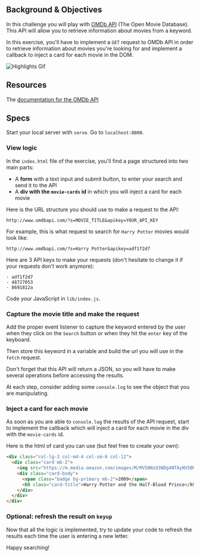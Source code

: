 ## Background & Objectives

In this challenge you will play with [OMDb API](https://www.omdbapi.com/) (The Open Movie Database). This API will allow you to retrieve information about movies from a keyword.

In this exercise, you'll have to implement a `GET` request to OMDb API in order to retrieve information about movies you're looking for and implement a callback to inject a card for each movie in the DOM.

![Highlights Gif](https://raw.githubusercontent.com/lewagon/fullstack-images/master/frontend/ajax-search.gif)

## Resources

The [documentation for the OMDb API](https://www.omdbapi.com/)

## Specs

Start your local server with `serve`. Go to `localhost:8000`.

### View logic

In the `index.html` file of the exercise, you'll find a page structured into two main parts:

* A **form** with a text input and submit button, to enter your search and send it to the API
* A **div with the `movie-cards` id** in which you will inject a card for each movie

Here is the URL structure you should use to make a request to the API:

```
http://www.omdbapi.com/?s=MOVIE_TITLE&apikey=YOUR_API_KEY
```

For example, this is what request to search for `Harry Potter` movies would look like:

```
http://www.omdbapi.com/?s=Harry Potter&apikey=adf1f2d7
```

Here are 3 API keys to make your requests (don't hesitate to change it if your requests don't work anymore):

```
- adf1f2d7
- 48727053
- 8691812a
```

Code your JavaScript in `lib/index.js`.

### Capture the movie title and make the request

Add the proper event listener to capture the keyword entered by the user when they click on the `Search` button or when they hit the `enter` key of the keyboard.

Then store this keyword in a variable and build the url you will use in the `fetch` request.

Don't forget that this API will return a JSON, so you will have to make several operations before accessing the results.

At each step, consider adding some `console.log` to see the object that you are manipulating.

### Inject a card for each movie

As soon as you are able to `console.log` the results of the API request, start to implement the callback which will inject a card for each movie in the div with the `movie-cards` id.

Here is the html of card you can use (but feel free to create your own):

```html
<div class="col-lg-3 col-md-4 col-sm-6 col-12">
  <div class="card mb-2">
    <img src="https://m.media-amazon.com/images/M/MV5BNzU3NDg4NTAyNV5BMl5BanBnXkFtZTcwOTg2ODg1Mg@@._V1_SX300.jpg" class="card-img-top" alt="Harry Potter and the Half-Blood Prince">
    <div class="card-body">
      <span class="badge bg-primary mb-2">2009</span>
      <h5 class="card-title">Harry Potter and the Half-Blood Prince</h5>
    </div>
  </div>
</div>
```

### Optional: refresh the result on `keyup`

Now that all the logic is implemented, try to update your code to refresh the results each time the user is entering a new letter.

Happy searching!
